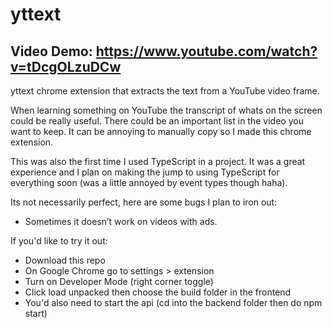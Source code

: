 # yttext 
## Video Demo: https://www.youtube.com/watch?v=tDcgOLzuDCw

yttext chrome extension that extracts the text from a YouTube video frame.

When learning something on YouTube the transcript of whats on the screen could be really useful.
There could be an important list in the video you want to keep.
It can be annoying to manually copy so I made this chrome extension.

This was also the first time I used TypeScript in a project. 
It was a great experience and I plan on making the jump to using TypeScript for everything soon
(was a little annoyed by event types though haha).

Its not necessarily perfect, here are some bugs I plan to iron out:
<ul>
<li>Sometimes it doesn’t work on videos with ads.</li>
</ul>

If you'd like to try it out:
<ul>
  <li>Download this repo</li>
  <li>On Google Chrome go to settings > extension</li>
  <li>Turn on Developer Mode (right corner toggle) </li>
  <li>Click load unpacked then choose the build folder in the frontend </li>
  <li>You'd also need to start the api (cd into the backend folder then do npm start) </li>
</ul>

